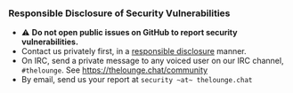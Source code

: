 ### Responsible Disclosure of Security Vulnerabilities

- ⚠️ **Do not open public issues on GitHub to report security vulnerabilities.**
- Contact us privately first, in a
  [responsible disclosure](https://en.wikipedia.org/wiki/Responsible_disclosure)
  manner.
- On IRC, send a private message to any voiced user on our IRC channel,
  `#thelounge`. See https://thelounge.chat/community
- By email, send us your report at `security ~at~ thelounge.chat`
